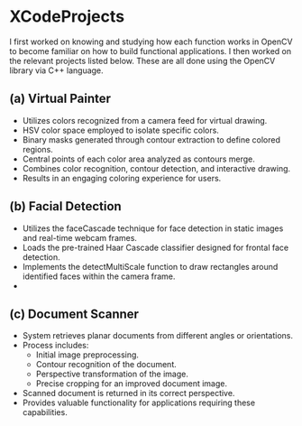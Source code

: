 # XCodeProjects 

I first worked on knowing and studying how each function works in OpenCV to become familiar on how to build functional applications. I then worked on the relevant projects listed below. These are all done using the OpenCV library via C++ language.

## (a) Virtual Painter
- Utilizes colors recognized from a camera feed for virtual drawing.
- HSV color space employed to isolate specific colors.
- Binary masks generated through contour extraction to define colored regions.
- Central points of each color area analyzed as contours merge.
- Combines color recognition, contour detection, and interactive drawing.
- Results in an engaging coloring experience for users.

## (b) Facial Detection 
- Utilizes the faceCascade technique for face detection in static images and real-time webcam frames.
- Loads the pre-trained Haar Cascade classifier designed for frontal face detection.
- Implements the detectMultiScale function to draw rectangles around identified faces within the camera frame.
- 
## (c) Document Scanner
- System retrieves planar documents from different angles or orientations.
- Process includes:
  - Initial image preprocessing.
  - Contour recognition of the document.
  - Perspective transformation of the image.
  - Precise cropping for an improved document image.
- Scanned document is returned in its correct perspective.
- Provides valuable functionality for applications requiring these capabilities.
